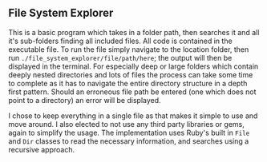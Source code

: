 File System Explorer
--------------------

This is a basic program which takes in a folder path, then searches it and all it's sub-folders finding all included files.  All code is contained in the executable file.  To run the file simply navigate to the location folder, then run ```./file_system_explorer/file/path/here```; the output will then be displayed in the terminal.  For especially deep or large folders which contain deeply nested directories and lots of files the process can take some time to complete as it has to navigate the entire directory structure in a depth first pattern.  Should an erroneous file path be entered (one which does not point to a directory) an error will be displayed.

I chose to keep everything in a single file as that makes it simple to use and move around.  I also elected to not use any third party libraries or gems, again to simplify the usage.  The implementation uses Ruby's built in ```File``` and ```Dir``` classes to read the necessary information, and searches using a recursive approach.